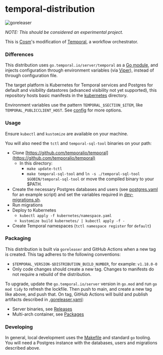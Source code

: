 # temporal-distribution
![goreleaser](https://github.com/cosm-eng/temporal-distribution/actions/workflows/goreleaser.yaml/badge.svg)

*NOTE: This should be considered an experimental project.*

This is [Cosm](https://cosm.com)'s modification of [Temporal](https://temporal.io), a workflow orchestrator.

### Differences
This distribution uses `go.temporal.io/server/temporal` as a [Go module](https://docs.temporal.io/references/server-options),
and injects configuration through environment variables (via [Viper](https://github.com/spf13/viper)), instead of through 
configuration file.

The target platform is Kubernetes for Temporal services and Postgres for default and visibility datastores 
(advanced visibility not yet supported), this repository hosts basic manifests in the [kubernetes](kubernetes/) directory.

Environment variables use the pattern `TEMPORAL_$SECTION_$ITEM`, like `TEMPORAL_PUBLICCLIENT_HOST`. 
See [config](config/main.go) for more options.

### Usage
Ensure `kubectl` and `kustomize` are available on your machine.

You will also need the `tctl` and `temporal-sql-tool` binaries on your path:
* Clone [https://github.com/temporalio/temporal](https://github.com/temporalio/temporal)
  * In this directory:
    * `make update-tctl`
    * `make temporal-sql-tool` and `ln -s ./temporal-sql-tool $GOBIN/temporal-sql-tool` or move the compiled binary to your $PATH.
* Create the necessary Postgres databases and users (see [postgres.yaml](kubernetes/postgres.yaml) for an example script) and set
the variables required in [dev-migrations.sh](dev-migrations.sh).
* Run migrations
* Deploy to Kubernetes
  * `kubectl apply -f kubernetes/namespace.yaml`
  * `kustomize build kubernetes/ | kubectl apply -f -`
* Create Temporal namespaces (`tctl namespace register` for `default`)

### Packaging
This distribution is built via `goreleaser` and GitHub Actions when a new tag is created. 
This tag adheres to the following conventions:
* `$TEMPORAL_VERSION-$DISTRIBUTION_BUILD_NUMBER`, for example: `v1.18.0-0`
* Only code changes should create a new tag. Changes to manifests do not require a rebuild of the distribution.

To upgrade, update the `go.temporal.io/server` version in `go.mod` and run `go mod tidy` to refresh the lockfile. 
Then push to main, and create a new tag like above, and push that.
On tag, GitHub Actions will build and publish artifacts described in [.goreleaser.yaml](.goreleaser.yaml):
* Server binaries, see [Releases](https://github.com/cosm-eng/temporal-distribution/releases)
* Multi-arch container, see [Packages](https://github.com/orgs/cosm-eng/packages?repo_name=temporal-distribution)

### Developing
In general, local development uses the [Makefile](Makefile) and standard `go` tooling.
You will need a Postgres instance with the databases, users and migrations described above.